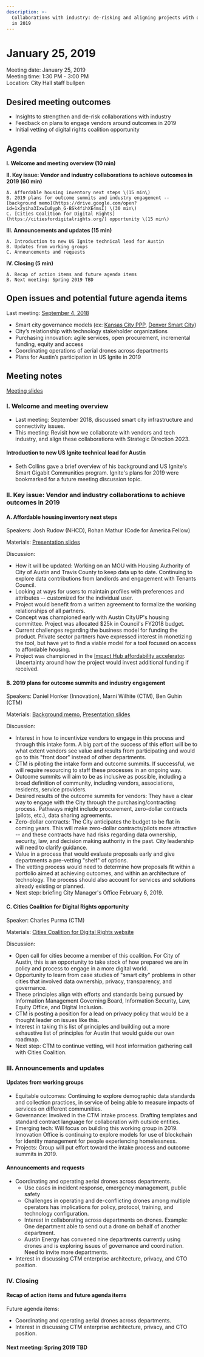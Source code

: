 ```yaml
---
description: >-
  Collaborations with industry: de-risking and aligning projects with outcomes
  in 2019
---
```


# January 25, 2019

Meeting date: January 25, 2019   
Meeting time: 1:30 PM - 3:00 PM   
Location: City Hall staff bullpen

## Desired meeting outcomes

* Insights to strengthen and de-risk collaborations with industry 
* Feedback on plans to engage vendors around outcomes in 2019 
* Initial vetting of digital rights coalition opportunity

## Agenda

**I. Welcome and meeting overview \(10 min\)**

**II. Key issue: Vendor and industry collaborations to achieve outcomes in 2019 \(60 min\)** 

    A. Affordable housing inventory next steps \(15 min\)   
    B. 2019 plans for outcome summits and industry engagement -- [background memo](https://drive.google.com/open?id=1x2yiha3IxwIu0yph_G-BSk4fihXE4msI) \(30 min\)  
    C. [Cities Coalition for Digital Rights](https://citiesfordigitalrights.org/) opportunity \(15 min\)

**III. Announcements and updates \(15 min\)** 

    A. Introduction to new US Ignite technical lead for Austin   
    B. Updates from working groups   
    C. Announcements and requests

**IV. Closing \(5 min\)**

    A. Recap of action items and future agenda items   
    B. Next meeting: Spring 2019 TBD

## **Open issues and potential future agenda items**

Last meeting: [September 4, 2018](https://cityofaustin.gitbook.io/osac/meeting-notes/september-4-2018)

* Smart city governance models \(ex: [Kansas City PPP](http://kcmo.gov/smartcity/), [Denver Smart City](https://www.denvergov.org/content/denvergov/en/denver-smart-city.html)\)
* City’s relationship with technology stakeholder organizations
* Purchasing innovation: agile services, open procurement, incremental funding, equity and access
* Coordinating operations of aerial drones across departments
* Plans for Austin’s participation in US Ignite in 2019

## Meeting notes

[Meeting slides](https://docs.google.com/presentation/d/14QON4y9tEikmsslM30RBymDUXZo8oAoS8-6OtTsoPTg/edit?usp=sharing)

### I. Welcome and meeting overview

* Last meeting: September 2018, discussed smart city infrastructure and connectivity issues. 
* This meeting: Revisit how we collaborate with vendors and tech industry, and align these collaborations with Strategic Direction 2023.

#### Introduction to new US Ignite technical lead for Austin 

* Seth Collins gave a brief overview of his background and US Ignite's Smart Gigabit Communities program. Ignite's plans for 2019 were bookmarked for a future meeting discussion topic. 

### II. Key issue: Vendor and industry collaborations to achieve outcomes in 2019

#### A. Affordable housing inventory next steps

Speakers: Josh Rudow \(NHCD\), Rohan Mathur \(Code for America Fellow\)

Materials: [Presentation slides](https://docs.google.com/presentation/d/1imwrij97y6dgMFALihQB9S2bCN0N0FA8OGFBXNMEeX8/edit?usp=sharing)

Discussion:

* How it will be updated: Working on an MOU with Housing Authority of City of Austin and Travis County to keep data up to date. Continuing to explore data contributions from landlords and engagement with Tenants Council. 
* Looking at ways for users to maintain profiles with preferences and attributes -- customized for the individual user.
* Project would benefit from a written agreement to formalize the working relationships of all partners. 
* Concept was championed early with Austin CityUP's housing committee. Project was allocated $25k in Council's FY2018 budget. 
* Current challenges regarding the business model for funding the product. Private sector partners have expressed interest in monetizing the tool, but have yet to find a viable model for a tool focused on access to affordable housing. 
* Project was championed in the [Impact Hub affordability accelerator](https://impacthubaustin.com/aha/2018-cohort/). Uncertainty around how the project would invest additional funding if received. 

#### B. 2019 plans for outcome summits and industry engagement

Speakers: Daniel Honker \(Innovation\), Marni Wilhite \(CTM\), Ben Guhin \(CTM\)

Materials: [Background memo](https://drive.google.com/open?id=1x2yiha3IxwIu0yph_G-BSk4fihXE4msI), [Presentation slides](https://docs.google.com/presentation/d/1994koxOBC5p1POd9BoNmDnidqBepko6W5HpkFL4XSgs/edit?usp=sharing)

Discussion:

* Interest in how to incentivize vendors to engage in this process and through this intake form. A big part of the success of this effort will be to what extent vendors see value and results from participating and would go to this "front door" instead of other departments. 
* CTM is piloting the intake form and outcome summits. If successful, we will require resourcing to staff these processes in an ongoing way. 
* Outcome summits will aim to be as inclusive as possible, including a broad definition of community, including vendors, associations, residents, service providers.
* Desired results of the outcome summits for vendors: They have a clear way to engage with the City through the purchasing/contracting process. Pathways might include procurement, zero-dollar contracts \(pilots, etc.\), data sharing agreements. 
* Zero-dollar contracts: The City anticipates the budget to be flat in coming years. This will make zero-dollar contracts/pilots more attractive -- and these contracts have had risks regarding data ownership, security, law, and decision making authority in the past. City leadership will need to clarify guidance.
* Value in a process that would evaluate proposals early and give departments a pre-vetting "shelf" of options. 
* The vetting process would need to determine how proposals fit within a portfolio aimed at achieving outcomes, and within an architecture of technology. The process should also account for services and solutions already existing or planned. 
* Next step: briefing City Manager's Office February 6, 2019. 

#### C. Cities Coalition for Digital Rights opportunity 

Speaker: Charles Purma \(CTM\)

Materials: [Cities Coalition for Digital Rights website](https://citiesfordigitalrights.org/)

Discussion:

* Open call for cities become a member of this coalition. For City of Austin, this is an opportunity to take stock of how prepared we are in policy and process to engage in a more digital world. 
* Opportunity to learn from case studies of "smart city" problems in other cities that involved data ownership, privacy, transparency, and governance. 
* These principles align with efforts and standards being pursued by Information Management Governing Board, Information Security, Law, Equity Office, and Digital Inclusion. 
* CTM is posting a position for a lead on privacy policy that would be a thought leader on issues like this.
* Interest in taking this list of principles and building out a more exhaustive list of principles for Austin that would guide our own roadmap. 
* Next step: CTM to continue vetting, will host information gathering call with Cities Coalition.   

### III. Announcements and updates

#### Updates from working groups 

* Equitable outcomes: Continuing to explore demographic data standards and collection practices, in service of being able to measure impacts of services on different communities.  
* Governance: Involved in the CTM intake process. Drafting templates and standard contract language for collaboration with outside entities. 
* Emerging tech: Will focus on building this working group in 2019. Innovation Office is continuing to explore models for use of blockchain for identity management for people experiencing homelessness. 
* Projects: Group will put effort toward the intake process and outcome summits in 2019. 

#### Announcements and requests

* Coordinating and operating aerial drones across departments. 
  * Use cases in incident response, emergency management, public safety
  * Challenges in operating and de-conflicting drones among multiple operators has implications for policy, protocol, training, and technology configuration. 
  * Interest in collaborating across departments on drones. Example: One department able to send out a drone on behalf of another department. 
  * Austin Energy has convened nine departments currently using drones and is exploring issues of governance and coordination. Need to invite more departments. 
* Interest in discussing CTM enterprise architecture, privacy, and CTO position. 

### IV. Closing

#### Recap of action items and future agenda items 

Future agenda items:

* Coordinating and operating aerial drones across departments.
* Interest in discussing CTM enterprise architecture, privacy, and CTO position.

#### Next meeting: Spring 2019 TBD


